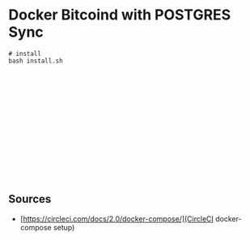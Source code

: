 # Docker Bitcoind with POSTGRES Sync

```
# install
bash install.sh

















```


## Sources

* [https://circleci.com/docs/2.0/docker-compose/](CircleCI docker-compose setup)
